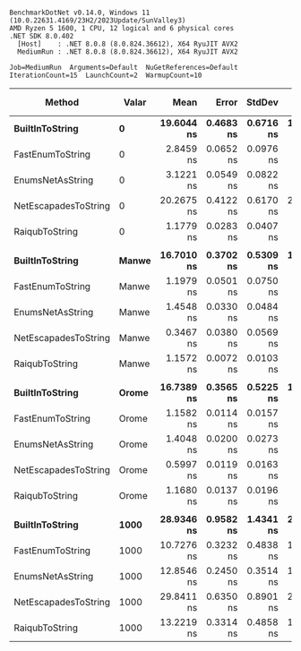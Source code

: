 ```

BenchmarkDotNet v0.14.0, Windows 11 (10.0.22631.4169/23H2/2023Update/SunValley3)
AMD Ryzen 5 1600, 1 CPU, 12 logical and 6 physical cores
.NET SDK 8.0.402
  [Host]    : .NET 8.0.8 (8.0.824.36612), X64 RyuJIT AVX2
  MediumRun : .NET 8.0.8 (8.0.824.36612), X64 RyuJIT AVX2

Job=MediumRun  Arguments=Default  NuGetReferences=Default  
IterationCount=15  LaunchCount=2  WarmupCount=10  

```
| Method               | Valar | Mean       | Error     | StdDev    | Median     | Ratio | RatioSD | Gen0   | Allocated | Alloc Ratio |
|--------------------- |------ |-----------:|----------:|----------:|-----------:|------:|--------:|-------:|----------:|------------:|
| **BuiltInToString**      | **0**     | **19.6044 ns** | **0.4683 ns** | **0.6716 ns** | **19.5574 ns** |  **1.00** |    **0.05** | **0.0057** |      **24 B** |        **1.00** |
| FastEnumToString     | 0     |  2.8459 ns | 0.0652 ns | 0.0976 ns |  2.8312 ns |  0.15 |    0.01 |      - |         - |        0.00 |
| EnumsNetAsString     | 0     |  3.1221 ns | 0.0549 ns | 0.0822 ns |  3.0909 ns |  0.16 |    0.01 |      - |         - |        0.00 |
| NetEscapadesToString | 0     | 20.2675 ns | 0.4122 ns | 0.6170 ns | 20.1215 ns |  1.03 |    0.05 | 0.0057 |      24 B |        1.00 |
| RaiqubToString       | 0     |  1.1779 ns | 0.0283 ns | 0.0407 ns |  1.1641 ns |  0.06 |    0.00 |      - |         - |        0.00 |
|                      |       |            |           |           |            |       |         |        |           |             |
| **BuiltInToString**      | **Manwe** | **16.7010 ns** | **0.3702 ns** | **0.5309 ns** | **16.5678 ns** |  **1.00** |    **0.04** | **0.0057** |      **24 B** |        **1.00** |
| FastEnumToString     | Manwe |  1.1979 ns | 0.0501 ns | 0.0750 ns |  1.1555 ns |  0.07 |    0.00 |      - |         - |        0.00 |
| EnumsNetAsString     | Manwe |  1.4548 ns | 0.0330 ns | 0.0484 ns |  1.4489 ns |  0.09 |    0.00 |      - |         - |        0.00 |
| NetEscapadesToString | Manwe |  0.3467 ns | 0.0380 ns | 0.0569 ns |  0.3142 ns |  0.02 |    0.00 |      - |         - |        0.00 |
| RaiqubToString       | Manwe |  1.1572 ns | 0.0072 ns | 0.0103 ns |  1.1564 ns |  0.07 |    0.00 |      - |         - |        0.00 |
|                      |       |            |           |           |            |       |         |        |           |             |
| **BuiltInToString**      | **Orome** | **16.7389 ns** | **0.3565 ns** | **0.5225 ns** | **16.7787 ns** |  **1.00** |    **0.04** | **0.0057** |      **24 B** |        **1.00** |
| FastEnumToString     | Orome |  1.1582 ns | 0.0114 ns | 0.0157 ns |  1.1547 ns |  0.07 |    0.00 |      - |         - |        0.00 |
| EnumsNetAsString     | Orome |  1.4048 ns | 0.0200 ns | 0.0273 ns |  1.3951 ns |  0.08 |    0.00 |      - |         - |        0.00 |
| NetEscapadesToString | Orome |  0.5997 ns | 0.0119 ns | 0.0163 ns |  0.5946 ns |  0.04 |    0.00 |      - |         - |        0.00 |
| RaiqubToString       | Orome |  1.1680 ns | 0.0137 ns | 0.0196 ns |  1.1626 ns |  0.07 |    0.00 |      - |         - |        0.00 |
|                      |       |            |           |           |            |       |         |        |           |             |
| **BuiltInToString**      | **1000**  | **28.9346 ns** | **0.9582 ns** | **1.4341 ns** | **28.3032 ns** |  **1.00** |    **0.07** | **0.0134** |      **56 B** |        **1.00** |
| FastEnumToString     | 1000  | 10.7276 ns | 0.3232 ns | 0.4838 ns | 10.7191 ns |  0.37 |    0.02 | 0.0076 |      32 B |        0.57 |
| EnumsNetAsString     | 1000  | 12.8546 ns | 0.2450 ns | 0.3514 ns | 12.7347 ns |  0.45 |    0.02 | 0.0076 |      32 B |        0.57 |
| NetEscapadesToString | 1000  | 29.8411 ns | 0.6350 ns | 0.8901 ns | 29.5377 ns |  1.03 |    0.06 | 0.0134 |      56 B |        1.00 |
| RaiqubToString       | 1000  | 13.2219 ns | 0.3314 ns | 0.4858 ns | 13.0578 ns |  0.46 |    0.03 | 0.0076 |      32 B |        0.57 |
